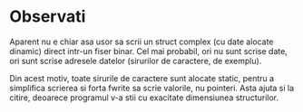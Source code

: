 # Observati

Aparent nu e chiar asa usor sa scrii un struct complex (cu date alocate dinamic) direct intr-un fiser binar. Cel mai probabil, ori nu sunt scrise date, ori sunt scrise adresele datelor (sirurilor de caractere, de exemplu).

Din acest motiv, toate sirurile de caractere sunt alocate static, pentru a simplifica scrierea si forta fwrite sa scrie valorile, nu pointeri. Asta ajuta si la citire, deoarece programul v-a stii cu exacitate dimensiunea structurilor.